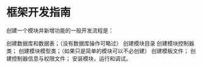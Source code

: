 框架开发指南
===============

创建一个模块并新增功能的一般开发流程是：
 
创建数据库和数据表；（没有数据库操作可略过）
创建模块目录
创建模块控制器类；
创建模块模型类；（如果只是简单的模块可以不必创建）
创建模板文件；
创建控制器信息与权限文件；
安装模块，运行和调试。


